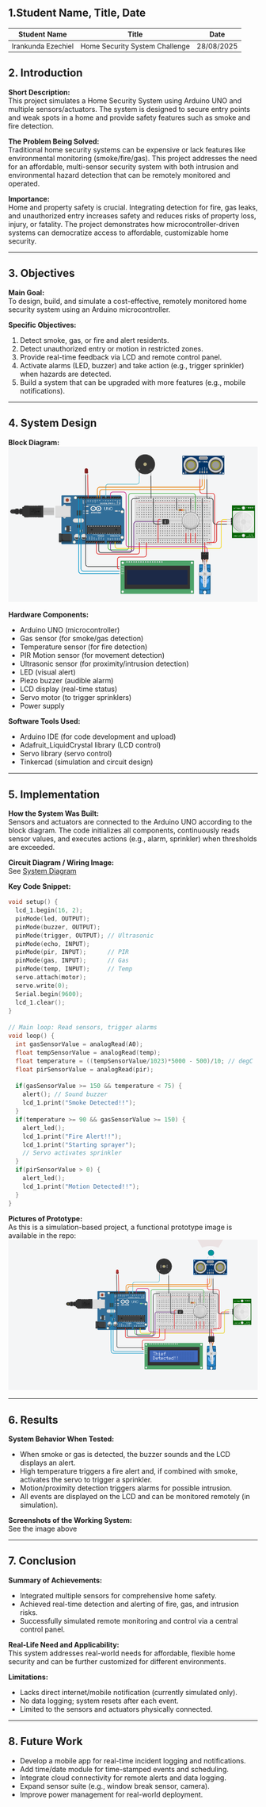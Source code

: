 ## 1.Student Name, Title, Date

| Student Name | Title | Date |
| --- | --- | --- |
| Irankunda Ezechiel | Home Security System Challenge | 28/08/2025 |

## 2. Introduction

**Short Description:**  
This project simulates a Home Security System using Arduino UNO and multiple sensors/actuators. The system is designed to secure entry points and weak spots in a home and provide safety features such as smoke and fire detection.

**The Problem Being Solved:**  
Traditional home security systems can be expensive or lack features like environmental monitoring (smoke/fire/gas). This project addresses the need for an affordable, multi-sensor security system with both intrusion and environmental hazard detection that can be remotely monitored and operated.

**Importance:**  
Home and property safety is crucial. Integrating detection for fire, gas leaks, and unauthorized entry increases safety and reduces risks of property loss, injury, or fatality. The project demonstrates how microcontroller-driven systems can democratize access to affordable, customizable home security.

---

## 3. Objectives

**Main Goal:**  
To design, build, and simulate a cost-effective, remotely monitored home security system using an Arduino microcontroller.

**Specific Objectives:**
1. Detect smoke, gas, or fire and alert residents.
2. Detect unauthorized entry or motion in restricted zones.
3. Provide real-time feedback via LCD and remote control panel.
4. Activate alarms (LED, buzzer) and take action (e.g., trigger sprinkler) when hazards are detected.
5. Build a system that can be upgraded with more features (e.g., mobile notifications).

---

## 4. System Design

**Block Diagram:**  
![System Diagram](https://github.com/eiranstudio/Challeng-Home-Security-System/blob/master/Challenge%20Home%20Security%20System.png)

**Hardware Components:**
- Arduino UNO (microcontroller)
- Gas sensor (for smoke/gas detection)
- Temperature sensor (for fire detection)
- PIR Motion sensor (for movement detection)
- Ultrasonic sensor (for proximity/intrusion detection)
- LED (visual alert)
- Piezo buzzer (audible alarm)
- LCD display (real-time status)
- Servo motor (to trigger sprinklers)
- Power supply

**Software Tools Used:**
- Arduino IDE (for code development and upload)
- Adafruit_LiquidCrystal library (LCD control)
- Servo library (servo control)
- Tinkercad (simulation and circuit design)

---

## 5. Implementation

**How the System Was Built:**  
Sensors and actuators are connected to the Arduino UNO according to the block diagram. The code initializes all components, continuously reads sensor values, and executes actions (e.g., alarm, sprinkler) when thresholds are exceeded.

**Circuit Diagram / Wiring Image:**  
See [System Diagram](https://github.com/eiranstudio/Challeng-Home-Security-System/blob/master/Challenge%20Home%20Security%20System.png)

**Key Code Snippet:**
```cpp
void setup() {  
  lcd_1.begin(16, 2);
  pinMode(led, OUTPUT);
  pinMode(buzzer, OUTPUT);
  pinMode(trigger, OUTPUT); // Ultrasonic
  pinMode(echo, INPUT);
  pinMode(pir, INPUT);      // PIR
  pinMode(gas, INPUT);      // Gas
  pinMode(temp, INPUT);     // Temp
  servo.attach(motor);
  servo.write(0);
  Serial.begin(9600);
  lcd_1.clear();
}

// Main loop: Read sensors, trigger alarms
void loop() {
  int gasSensorValue = analogRead(A0); 
  float tempSensorValue = analogRead(temp);
  float temperature = ((tempSensorValue/1023)*5000 - 500)/10; // degC
  float pirSensorValue = analogRead(pir);

  if(gasSensorValue >= 150 && temperature < 75) {
    alert(); // Sound buzzer
    lcd_1.print("Smoke Detected!!");
  }
  if(temperature >= 90 && gasSensorValue >= 150) {
    alert_led();
    lcd_1.print("Fire Alert!!");
    lcd_1.print("Starting sprayer");
    // Servo activates sprinkler
  }
  if(pirSensorValue > 0) {
    alert_led();
    lcd_1.print("Motion Detected!!");
  }
}
```

**Pictures of Prototype:**  
As this is a simulation-based project, a functional prototype image is available in the repo:  
![Prototype](https://github.com/eiranstudio/Challeng-Home-Security-System/blob/master/Screenshotofworkingsystem.png)

---

## 6. Results

**System Behavior When Tested:**  
- When smoke or gas is detected, the buzzer sounds and the LCD displays an alert.
- High temperature triggers a fire alert and, if combined with smoke, activates the servo to trigger a sprinkler.
- Motion/proximity detection triggers alarms for possible intrusion.
- All events are displayed on the LCD and can be monitored remotely (in simulation).

**Screenshots of the Working System:**  
See the image above

---

## 7. Conclusion

**Summary of Achievements:**  
- Integrated multiple sensors for comprehensive home safety.
- Achieved real-time detection and alerting of fire, gas, and intrusion risks.
- Successfully simulated remote monitoring and control via a central control panel.

**Real-Life Need and Applicability:**  
This system addresses real-world needs for affordable, flexible home security and can be further customized for different environments.

**Limitations:**  
- Lacks direct internet/mobile notification (currently simulated only).
- No data logging; system resets after each event.
- Limited to the sensors and actuators physically connected.

---

## 8. Future Work

- Develop a mobile app for real-time incident logging and notifications.
- Add time/date module for time-stamped events and scheduling.
- Integrate cloud connectivity for remote alerts and data logging.
- Expand sensor suite (e.g., window break sensor, camera).
- Improve power management for real-world deployment.